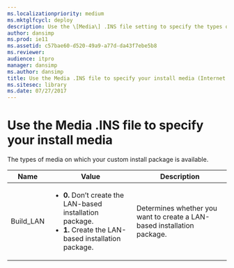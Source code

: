 ```yaml
---
ms.localizationpriority: medium
ms.mktglfcycl: deploy
description: Use the \[Media\] .INS file setting to specify the types of media on which your custom install package is available.
author: dansimp
ms.prod: ie11
ms.assetid: c57bae60-d520-49a9-a77d-da43f7ebe5b8
ms.reviewer:
audience: itpro
manager: dansimp
ms.author: dansimp
title: Use the Media .INS file to specify your install media (Internet Explorer Administration Kit 11 for IT Pros)
ms.sitesec: library
ms.date: 07/27/2017
---
```



# Use the Media .INS file to specify your install media
The types of media on which your custom install package is available.

|Name |Value |Description      |
|-----|------|-----------------|
|Build_LAN |<ul><li>**0.** Don’t create the LAN-based installation package.</li><li>**1.** Create the LAN-based installation package.</li></ul> |Determines whether you want to create a LAN-based installation package. |

